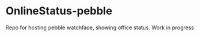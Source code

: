 OnlineStatus-pebble
===================

Repo for hosting pebble watchface, showing office status. Work in progress

